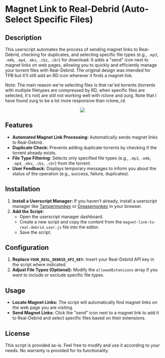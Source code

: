 # Magnet Link to Real-Debrid (Auto-Select Specific Files)

## Description

This userscript automates the process of sending magnet links to Real-Debrid, checking for duplicates, and selecting specific file types (e.g., `.mp3`, `.m4b`, `.mp4`, `.mkv`, `.cbz`, `.cbr`) for download. It adds a "send" icon next to magnet links on web pages, allowing you to quickly and efficiently manage your torrent files with Real-Debrid. The original design was intended for TPB but it'll still add an RD icon wherever it finds a magnet link. 

Note: The main reason we're selecting files is that rar'ed torrents (torrents with multiple filetypes are compressed by RD, when specific files are selected, it's not) are still not working well with rclone and zurg. Note that I have found zurg to be a lot more responsive than rclone_rd. 

<div align="center">
	<img src="https://i.imgur.com/JI3P3t2.gif">
</div>


## Features

- **Automated Magnet Link Processing:** Automatically sends magnet links to Real-Debrid.
- **Duplicate Check:** Prevents adding duplicate torrents by checking if the torrent already exists.
- **File Type Filtering:** Selects only specified file types (e.g., `.mp3`, `.m4b`, `.mp4`, `.mkv`, `.cbz`, `.cbr`) from the torrent.
- **User Feedback:** Displays temporary messages to inform you about the status of the operation (e.g., success, failure, duplicates).

## Installation

1. **Install a Userscript Manager:** If you haven’t already, install a userscript manager like [Tampermonkey](https://www.tampermonkey.net/) or [Greasemonkey](https://www.greasespot.net/) in your browser.
2. **Add the Script:**
   - Open the userscript manager dashboard.
   - Create a new script and copy the content from the `magnet-link-to-real-debrid.user.js` file into the editor.
   - Save the script.

## Configuration

1. **Replace `YOUR_REAL_DEBRID_API_KEY`:** Insert your Real-Debrid API key in the script where indicated.
2. **Adjust File Types (Optional):** Modify the `allowedExtensions` array if you want to include or exclude specific file types.

## Usage

- **Locate Magnet Links:** The script will automatically find magnet links on the web page you are visiting.
- **Send Magnet Links:** Click the "send" icon next to a magnet link to add it to Real-Debrid and select specific files based on their extensions.

## License

This script is provided as-is. Feel free to modify and use it according to your needs. No warranty is provided for its functionality.
